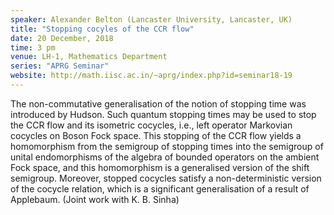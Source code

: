 ```yaml
---
speaker: Alexander Belton (Lancaster University, Lancaster, UK)
title: "Stopping cocyles of the CCR flow"
date: 20 December, 2018
time: 3 pm
venue: LH-1, Mathematics Department
series: "APRG Seminar"
website: http://math.iisc.ac.in/~aprg/index.php?id=seminar18-19
---
```


The non-commutative generalisation of the notion of stopping time
was introduced by Hudson. Such quantum stopping times may be used
to stop the CCR flow and its isometric cocycles, i.e., left operator
Markovian cocycles on Boson Fock space. This stopping of the CCR
flow yields a homomorphism from the semigroup of stopping times
into the semigroup of unital endomorphisms of the algebra of
bounded operators on the ambient Fock space, and this homomorphism
is a generalised version of the shift semigroup. Moreover, stopped
cocycles satisfy a non-deterministic version of the cocycle relation,
which is a significant generalisation of a result of Applebaum.
(Joint work with K. B. Sinha)
